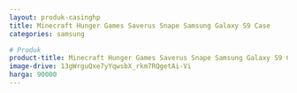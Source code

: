 ```yaml
---
layout: produk-casinghp
title: Minecraft Hunger Games Saverus Snape Samsung Galaxy S9 Case
categories: samsung

# Produk
product-title: Minecraft Hunger Games Saverus Snape Samsung Galaxy S9 Case
image-drive: 13gWrguQxe7yYqwsbX_rkm7RQgetAi-Vi
harga: 90000
---
```

